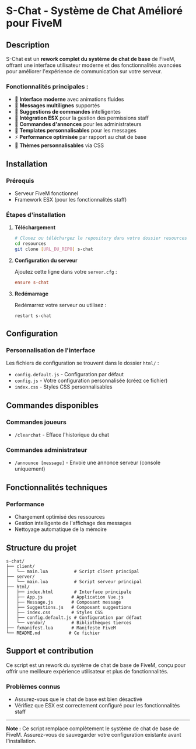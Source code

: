 # S-Chat - Système de Chat Amélioré pour FiveM

## Description

S-Chat est un **rework complet du système de chat de base** de FiveM, offrant une interface utilisateur moderne et des fonctionnalités avancées pour améliorer l'expérience de communication sur votre serveur.

### Fonctionnalités principales :

- 🎨 **Interface moderne** avec animations fluides
- 💬 **Messages multilignes** supportés
- 🔧 **Suggestions de commandes** intelligentes
- 👑 **Intégration ESX** pour la gestion des permissions staff
- 📢 **Commandes d'annonces** pour les administrateurs
- 🎯 **Templates personnalisables** pour les messages
- ⚡ **Performance optimisée** par rapport au chat de base
- 🎨 **Thèmes personnalisables** via CSS

## Installation

### Prérequis

- Serveur FiveM fonctionnel
- Framework ESX (pour les fonctionnalités staff)

### Étapes d'installation

1. **Téléchargement**
   ```bash
   # Clonez ou téléchargez le repository dans votre dossier resources
   cd resources
   git clone [URL_DU_REPO] s-chat
   ```

2. **Configuration du serveur**
   
   Ajoutez cette ligne dans votre `server.cfg` :
   ```cfg
   ensure s-chat
   ```
3. **Redémarrage**
   
   Redémarrez votre serveur ou utilisez :
   ```
   restart s-chat
   ```

## Configuration

### Personnalisation de l'interface

Les fichiers de configuration se trouvent dans le dossier `html/` :

- `config.default.js` - Configuration par défaut
- `config.js` - Votre configuration personnalisée (créez ce fichier)
- `index.css` - Styles CSS personnalisables

## Commandes disponibles

### Commandes joueurs
- `/clearchat` - Efface l'historique du chat

### Commandes administrateur
- `/announce [message]` - Envoie une annonce serveur (console uniquement)

## Fonctionnalités techniques

### Performance
- Chargement optimisé des ressources
- Gestion intelligente de l'affichage des messages
- Nettoyage automatique de la mémoire

## Structure du projet

```
s-chat/
├── client/
│   └── main.lua          # Script client principal
├── server/
│   └── main.lua          # Script serveur principal
├── html/
│   ├── index.html        # Interface principale
│   ├── App.js           # Application Vue.js
│   ├── Message.js       # Composant message
│   ├── Suggestions.js   # Composant suggestions
│   ├── index.css        # Styles CSS
│   ├── config.default.js # Configuration par défaut
│   └── vendor/          # Bibliothèques tierces
├── fxmanifest.lua       # Manifeste FiveM
└── README.md           # Ce fichier
```

## Support et contribution

Ce script est un rework du système de chat de base de FiveM, conçu pour offrir une meilleure expérience utilisateur et plus de fonctionnalités.

### Problèmes connus
- Assurez-vous que le chat de base est bien désactivé
- Vérifiez que ESX est correctement configuré pour les fonctionnalités staff

---

**Note :** Ce script remplace complètement le système de chat de base de FiveM. Assurez-vous de sauvegarder votre configuration existante avant l'installation.